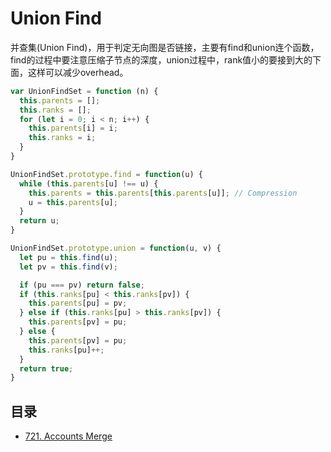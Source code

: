 # Union Find

并查集\(Union Find\)，用于判定无向图是否链接，主要有find和union连个函数，find的过程中要注意压缩子节点的深度，union过程中，rank值小的要接到大的下面，这样可以减少overhead。

```javascript
var UnionFindSet = function (n) { 
  this.parents = [];
  this.ranks = [];
  for (let i = 0; i < n; i++) { 
    this.parents[i] = i;
    this.ranks = i;
  }
}

UnionFindSet.prototype.find = function(u) { 
  while (this.parents[u] !== u) { 
    this.parents = this.parents[this.parents[u]]; // Compression
    u = this.parents[u];
  }
  return u;
}

UnionFindSet.prototype.union = function(u, v) { 
  let pu = this.find(u);
  let pv = this.find(v);

  if (pu === pv) return false;
  if (this.ranks[pu] < this.ranks[pv]) {
    this.parents[pu] = pv;
  } else if (this.ranks[pu] > this.ranks[pv]) {
    this.parents[pv] = pu;
  } else { 
    this.parents[pv] = pu;
    this.ranks[pu]++;
  }
  return true;
}
```

## 目录

* [721. Accounts Merge](721.-accounts-merge.md)



